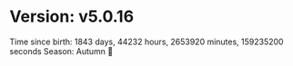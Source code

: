 # Version: v5.0.16
Time since birth: 1843 days, 44232 hours, 2653920 minutes, 159235200 seconds
Season: Autumn 🍁
